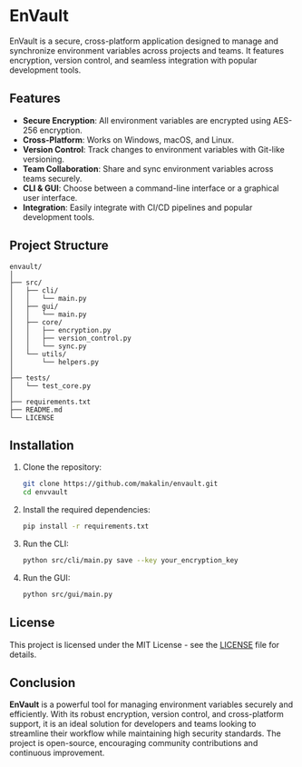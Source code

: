 # EnVault

EnVault is a secure, cross-platform application designed to manage and synchronize environment variables across projects and teams. It features encryption, version control, and seamless integration with popular development tools.

## Features

- **Secure Encryption**: All environment variables are encrypted using AES-256 encryption.
- **Cross-Platform**: Works on Windows, macOS, and Linux.
- **Version Control**: Track changes to environment variables with Git-like versioning.
- **Team Collaboration**: Share and sync environment variables across teams securely.
- **CLI & GUI**: Choose between a command-line interface or a graphical user interface.
- **Integration**: Easily integrate with CI/CD pipelines and popular development tools.

## Project Structure
```
envault/
│
├── src/
│   ├── cli/
│   │   └── main.py
│   ├── gui/
│   │   └── main.py
│   ├── core/
│   │   ├── encryption.py
│   │   ├── version_control.py
│   │   └── sync.py
│   └── utils/
│       └── helpers.py
│
├── tests/
│   └── test_core.py
│
├── requirements.txt
├── README.md
└── LICENSE
```

## Installation

1. Clone the repository:
   ```bash
   git clone https://github.com/makalin/envault.git
   cd envvault
   ```

2. Install the required dependencies:
   ```bash
   pip install -r requirements.txt
   ```

3. Run the CLI:
   ```bash
   python src/cli/main.py save --key your_encryption_key
   ```

4. Run the GUI:
   ```bash
   python src/gui/main.py
   ```

## License

This project is licensed under the MIT License - see the [LICENSE](LICENSE) file for details.

## Conclusion

**EnVault** is a powerful tool for managing environment variables securely and efficiently. With its robust encryption, version control, and cross-platform support, it is an ideal solution for developers and teams looking to streamline their workflow while maintaining high security standards. The project is open-source, encouraging community contributions and continuous improvement.
